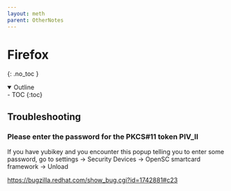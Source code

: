 ```yaml
---
layout: meth
parent: OtherNotes
---
```


# Firefox
{: .no_toc }

<details open markdown="block">
  <summary>
    Outline
  </summary>
- TOC
{:toc}
</details>

## Troubleshooting

### Please enter the password for the PKCS#11 token PIV_II

If you have yubikey and you encounter this popup telling you to enter some password, go to settings -> Security Devices -> OpenSC smartcard framework -> Unload

<https://bugzilla.redhat.com/show_bug.cgi?id=1742881#c23>